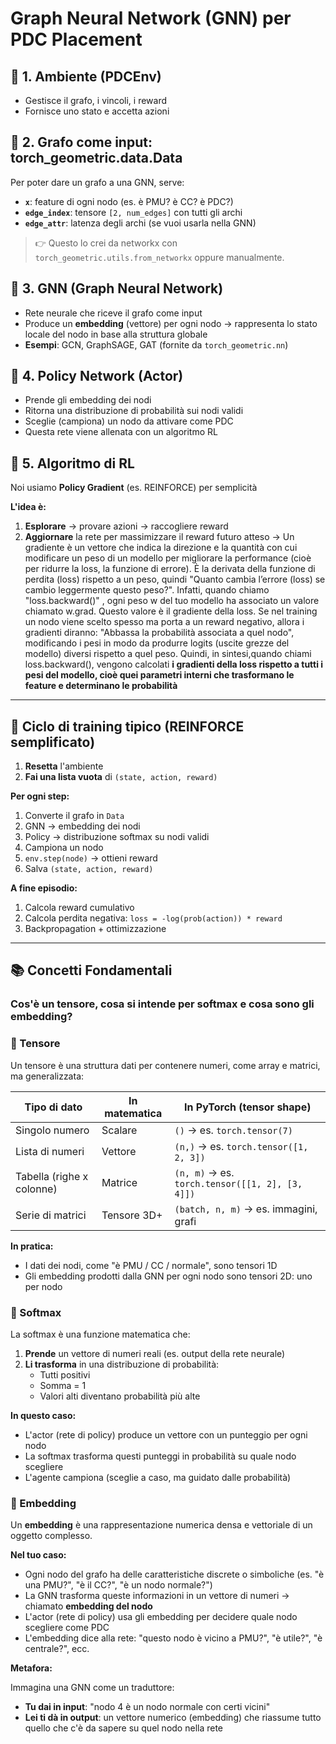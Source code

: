 # Graph Neural Network (GNN) per PDC Placement

## 🧩 1. Ambiente (PDCEnv)

- Gestisce il grafo, i vincoli, i reward
- Fornisce uno stato e accetta azioni

## 🧩 2. Grafo come input: torch_geometric.data.Data
Per poter dare un grafo a una GNN, serve:

- **`x`**: feature di ogni nodo (es. è PMU? è CC? è PDC?)
- **`edge_index`**: tensore `[2, num_edges]` con tutti gli archi
- **`edge_attr`**: latenza degli archi (se vuoi usarla nella GNN)

> 👉 Questo lo crei da networkx con `torch_geometric.utils.from_networkx` oppure manualmente.

## 🧩 3. GNN (Graph Neural Network)
- Rete neurale che riceve il grafo come input
- Produce un **embedding** (vettore) per ogni nodo → rappresenta lo stato locale del nodo in base alla struttura globale
- **Esempi**: GCN, GraphSAGE, GAT (fornite da `torch_geometric.nn`)

## 🧩 4. Policy Network (Actor)
- Prende gli embedding dei nodi
- Ritorna una distribuzione di probabilità sui nodi validi
- Sceglie (campiona) un nodo da attivare come PDC
- Questa rete viene allenata con un algoritmo RL

## 🧩 5. Algoritmo di RL
Noi usiamo **Policy Gradient** (es. REINFORCE) per semplicità

**L'idea è:**
1. **Esplorare** → provare azioni → raccogliere reward
2. **Aggiornare** la rete per massimizzare il reward futuro atteso -> Un gradiente è un vettore che indica la direzione e la quantità con cui modificare un peso di un modello per migliorare la performance (cioè per ridurre la loss, la funzione di errore). È la derivata della funzione di perdita (loss) rispetto a un peso, quindi "Quanto cambia l’errore (loss) se cambio leggermente questo peso?". Infatti, quando chiamo "loss.backward()" , ogni peso w del tuo modello ha associato un valore chiamato w.grad. Questo valore è il gradiente della loss. Se nel training un nodo viene scelto spesso ma porta a un reward negativo, allora i gradienti diranno: "Abbassa la probabilità associata a quel nodo", modificando i pesi in modo da produrre logits (uscite grezze del modello) diversi rispetto a quel peso. Quindi, in sintesi,quando chiami loss.backward(), vengono calcolati **i gradienti della loss rispetto a tutti i pesi del modello, cioè quei parametri interni che trasformano le feature e determinano le probabilità**

---

## 🔁 Ciclo di training tipico (REINFORCE semplificato)

1. **Resetta** l'ambiente
2. **Fai una lista vuota** di `(state, action, reward)`

**Per ogni step:**
1. Converte il grafo in `Data`
2. GNN → embedding dei nodi
3. Policy → distribuzione softmax su nodi validi
4. Campiona un nodo
5. `env.step(node)` → ottieni reward
6. Salva `(state, action, reward)`

**A fine episodio:**
1. Calcola reward cumulativo
2. Calcola perdita negativa: `loss = -log(prob(action)) * reward`
3. Backpropagation + ottimizzazione

---

## 📚 Concetti Fondamentali

### Cos'è un tensore, cosa si intende per softmax e cosa sono gli embedding?

### 🔢 Tensore
Un tensore è una struttura dati per contenere numeri, come array e matrici, ma generalizzata:

| Tipo di dato | In matematica | In PyTorch (tensor shape) |
|--------------|---------------|---------------------------|
| Singolo numero | Scalare | `()` → es. `torch.tensor(7)` |
| Lista di numeri | Vettore | `(n,)` → es. `torch.tensor([1, 2, 3])` |
| Tabella (righe x colonne) | Matrice | `(n, m)` → es. `torch.tensor([[1, 2], [3, 4]])` |
| Serie di matrici | Tensore 3D+ | `(batch, n, m)` → es. immagini, grafi |

**In pratica:**
- I dati dei nodi, come "è PMU / CC / normale", sono tensori 1D
- Gli embedding prodotti dalla GNN per ogni nodo sono tensori 2D: uno per nodo

### 🎯 Softmax
La softmax è una funzione matematica che:

1. **Prende** un vettore di numeri reali (es. output della rete neurale)
2. **Li trasforma** in una distribuzione di probabilità:
   - Tutti positivi
   - Somma = 1
   - Valori alti diventano probabilità più alte

**In questo caso:**
- L'actor (rete di policy) produce un vettore con un punteggio per ogni nodo
- La softmax trasforma questi punteggi in probabilità su quale nodo scegliere
- L'agente campiona (sceglie a caso, ma guidato dalle probabilità)

### 🎯 Embedding

Un **embedding** è una rappresentazione numerica densa e vettoriale di un oggetto complesso.

**Nel tuo caso:**
- Ogni nodo del grafo ha delle caratteristiche discrete o simboliche (es. "è una PMU?", "è il CC?", "è un nodo normale?")
- La GNN trasforma queste informazioni in un vettore di numeri → chiamato **embedding del nodo**
- L'actor (rete di policy) usa gli embedding per decidere quale nodo scegliere come PDC
- L'embedding dice alla rete: "questo nodo è vicino a PMU?", "è utile?", "è centrale?", ecc.

**Metafora:**

Immagina una GNN come un traduttore:
- **Tu dai in input**: "nodo 4 è un nodo normale con certi vicini"
- **Lei ti dà in output**: un vettore numerico (embedding) che riassume tutto quello che c'è da sapere su quel nodo nella rete
